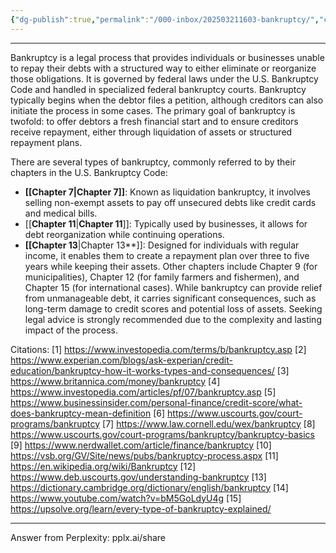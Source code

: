 ```yaml
---
{"dg-publish":true,"permalink":"/000-inbox/202503211603-bankruptcy/","created":"2025-03-21T16:03:52.000-04:00","updated":"2025-04-07T23:32:24.548-04:00"}
---
```


---

Bankruptcy is a legal process that provides individuals or businesses unable to repay their debts with a structured way to either eliminate or reorganize those obligations. It is governed by federal laws under the U.S. Bankruptcy Code and handled in specialized federal bankruptcy courts. Bankruptcy typically begins when the debtor files a petition, although creditors can also initiate the process in some cases. The primary goal of bankruptcy is twofold: to offer debtors a fresh financial start and to ensure creditors receive repayment, either through liquidation of assets or structured repayment plans.

There are several types of bankruptcy, commonly referred to by their chapters in the U.S. Bankruptcy Code:
- **[[Chapter 7\|Chapter 7]]**: Known as liquidation bankruptcy, it involves selling non-exempt assets to pay off unsecured debts like credit cards and medical bills.
- [[**Chapter 11**\|**Chapter 11**]]: Typically used by businesses, it allows for debt reorganization while continuing operations.
- **[[Chapter 13**\|Chapter 13**]]: Designed for individuals with regular income, it enables them to create a repayment plan over three to five years while keeping their assets.
Other chapters include Chapter 9 (for municipalities), Chapter 12 (for family farmers and fishermen), and Chapter 15 (for international cases). While bankruptcy can provide relief from unmanageable debt, it carries significant consequences, such as long-term damage to credit scores and potential loss of assets. Seeking legal advice is strongly recommended due to the complexity and lasting impact of the process.

Citations:
[1] https://www.investopedia.com/terms/b/bankruptcy.asp
[2] https://www.experian.com/blogs/ask-experian/credit-education/bankruptcy-how-it-works-types-and-consequences/
[3] https://www.britannica.com/money/bankruptcy
[4] https://www.investopedia.com/articles/pf/07/bankruptcy.asp
[5] https://www.businessinsider.com/personal-finance/credit-score/what-does-bankruptcy-mean-definition
[6] https://www.uscourts.gov/court-programs/bankruptcy
[7] https://www.law.cornell.edu/wex/bankruptcy
[8] https://www.uscourts.gov/court-programs/bankruptcy/bankruptcy-basics
[9] https://www.nerdwallet.com/article/finance/bankruptcy
[10] https://vsb.org/GV/Site/news/pubs/bankruptcy-process.aspx
[11] https://en.wikipedia.org/wiki/Bankruptcy
[12] https://www.deb.uscourts.gov/understanding-bankruptcy
[13] https://dictionary.cambridge.org/dictionary/english/bankruptcy
[14] https://www.youtube.com/watch?v=bM5GoLdyU4g
[15] https://upsolve.org/learn/every-type-of-bankruptcy-explained/

---
Answer from Perplexity: pplx.ai/share